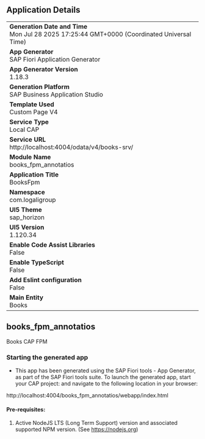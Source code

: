 ## Application Details
|               |
| ------------- |
|**Generation Date and Time**<br>Mon Jul 28 2025 17:25:44 GMT+0000 (Coordinated Universal Time)|
|**App Generator**<br>SAP Fiori Application Generator|
|**App Generator Version**<br>1.18.3|
|**Generation Platform**<br>SAP Business Application Studio|
|**Template Used**<br>Custom Page V4|
|**Service Type**<br>Local CAP|
|**Service URL**<br>http://localhost:4004/odata/v4/books-srv/|
|**Module Name**<br>books_fpm_annotatios|
|**Application Title**<br>BooksFpm|
|**Namespace**<br>com.logaligroup|
|**UI5 Theme**<br>sap_horizon|
|**UI5 Version**<br>1.120.34|
|**Enable Code Assist Libraries**<br>False|
|**Enable TypeScript**<br>False|
|**Add Eslint configuration**<br>False|
|**Main Entity**<br>Books|

## books_fpm_annotatios

Books CAP FPM

### Starting the generated app

-   This app has been generated using the SAP Fiori tools - App Generator, as part of the SAP Fiori tools suite.  To launch the generated app, start your CAP project:  and navigate to the following location in your browser:

http://localhost:4004/books_fpm_annotatios/webapp/index.html

#### Pre-requisites:

1. Active NodeJS LTS (Long Term Support) version and associated supported NPM version.  (See https://nodejs.org)


